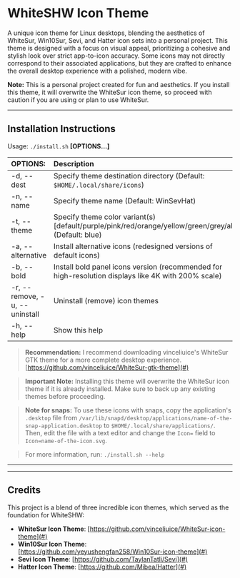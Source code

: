 # WhiteSHW Icon Theme

A unique icon theme for Linux desktops, blending the aesthetics of WhiteSur, Win10Sur, Sevi, and Hatter icon sets into a personal project. This theme is designed with a focus on visual appeal, prioritizing a cohesive and stylish look over strict app-to-icon accuracy. Some icons may not directly correspond to their associated applications, but they are crafted to enhance the overall desktop experience with a polished, modern vibe.

**Note:** This is a personal project created for fun and aesthetics. If you install this theme, it will overwrite the WhiteSur icon theme, so proceed with caution if you are using or plan to use WhiteSur.

---

## Installation Instructions

Usage: `./install.sh` **[OPTIONS...]**

| OPTIONS:                      | Description                                                                                           |
| :---------------------------- | :---------------------------------------------------------------------------------------------------- |
| -d, --dest                    | Specify theme destination directory (Default: `$HOME/.local/share/icons`)                             |
| -n, --name                    | Specify theme name (Default: WinSevHat)                                                               |
| -t, --theme                   | Specify theme color variant(s) [default/purple/pink/red/orange/yellow/green/grey/all] (Default: blue) |
| -a, --alternative             | Install alternative icons (redesigned versions of default icons)                                      |
| -b, --bold                    | Install bold panel icons version (recommended for high-resolution displays like 4K with 200% scale)   |
| -r, --remove, -u, --uninstall | Uninstall (remove) icon themes                                                                        |
| -h, --help                    | Show this help                                                                                        |

> **Recommendation:** I recommend downloading vinceliuice's WhiteSur GTK theme for a more complete desktop experience. [https://github.com/vinceliuice/WhiteSur-gtk-theme](#)

> **Important Note:** Installing this theme will overwrite the WhiteSur icon theme if it is already installed. Make sure to back up any existing themes before proceeding.

> **Note for snaps:** To use these icons with snaps, copy the application's `.desktop` file from `/var/lib/snapd/desktop/applications/name-of-the-snap-application.desktop` to `$HOME/.local/share/applications/`. Then, edit the file with a text editor and change the `Icon=` field to `Icon=name-of-the-icon.svg`.

> For more information, run: `./install.sh --help`

---

---

## Credits

This project is a blend of three incredible icon themes, which served as the foundation for WhiteSHW:

- **WhiteSur Icon Theme**: [https://github.com/vinceliuice/WhiteSur-icon-theme](#)
- **Win10Sur Icon Theme**: [https://github.com/yeyushengfan258/Win10Sur-icon-theme](#)
- **Sevi Icon Theme**: [https://github.com/TaylanTatli/Sevi](#)
- **Hatter Icon Theme**: [https://github.com/Mibea/Hatter](#)
